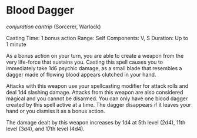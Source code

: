 # Blood Dagger
*conjuration cantrip* (Sorcerer, Warlock)

Casting Time: 1 bonus action
Range: Self
Components: V, S
Duration: Up to 1 minute

As a bonus action on your turn, you are able to create a weapon from the very life-force that sustains you. Casting this spell causes you to immediately take 1d6 psychic damage, as a small blade that resembles a dagger made of flowing blood appears clutched in your hand.

Attacks with this weapon use your spellcasting modifier for attack rolls and deal 1d4 slashing damage. Attacks from this weapon are also considered magical and you cannot be disarmed. You can only have one blood dagger created by this spell active at a time. The dagger disappears if it leaves your hand or you dismiss it as a bonus action.

The damage dealt by this weapon increases by 1d4 at 5th level (2d4), 11th level (3d4), and 17th level (4d4).
